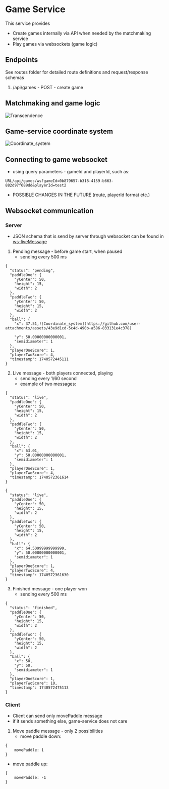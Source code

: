 # Game Service

This service provides
- Create games internally via API when needed by the matchmaking service
- Play games via websockets (game logic)

## Endpoints
See routes folder for detailed route definitions and request/response schemas
1) /api/games - POST - create game


## Matchmaking and game logic
![Transcendence](https://github.com/user-attachments/assets/6afb2fd6-fddf-429b-a810-dfcb9883f119)

## Game-service coordinate system
![Coordinate_system](https://github.com/m-bartos/42_transcendence/blob/feat/matchmaking-game/services/game-service/docs/Coordinate_system.svg)

## Connecting to game websocket
- using query parameters - gameId and playerId, such as:
```
URL/api/games/ws?gameId=0b879657-b318-4159-b663-882d97f689dd&playerId=test2
```
- POSSIBLE CHANGES IN THE FUTURE (route, playerId format etc.)

## Websocket communication
### Server
- JSON schema that is send by server through websocket can be found in [ws-liveMessage](https://github.com/m-bartos/42_transcendence/blob/feat/matchmaking-game/services/game-service/routes/game/schemas/ws-liveMessage.ts)


1) Pending message - before game start, when paused
   - sending every 500 ms
```
{
  "status": "pending",
  "paddleOne": {
    "yCenter": 50,
    "height": 15,
    "width": 2
  },
  "paddleTwo": {
    "yCenter": 50,
    "height": 15,
    "width": 2
  },
  "ball": {
    "x": 37.51,![Coordinate_system](https://github.com/user-attachments/assets/43e9d1cd-5c4d-490b-a586-833131e4c378)

    "y": 50.00000000000001,
    "semidiameter": 1
  },
  "playerOneScore": 1,
  "playerTwoScore": 4,
  "timestamp": 1740572445111
}
```

2) Live message - both players connected, playing
   - sending every 1/60 second
   - example of two messages:
```
{
  "status": "live",
  "paddleOne": {
    "yCenter": 50,
    "height": 15,
    "width": 2
  },
  "paddleTwo": {
    "yCenter": 50,
    "height": 15,
    "width": 2
  },
  "ball": {
    "x": 63.01,
    "y": 50.00000000000001,
    "semidiameter": 1
  },
  "playerOneScore": 1,
  "playerTwoScore": 4,
  "timestamp": 1740572361614
}
```
```
{
  "status": "live",
  "paddleOne": {
    "yCenter": 50,
    "height": 15,
    "width": 2
  },
  "paddleTwo": {
    "yCenter": 50,
    "height": 15,
    "width": 2
  },
  "ball": {
    "x": 64.50999999999999,
    "y": 50.00000000000001,
    "semidiameter": 1
  },
  "playerOneScore": 1,
  "playerTwoScore": 4,
  "timestamp": 1740572361630
}
```

3) Finished message - one player won
   - sending every 500 ms
```
{
  "status": "finished",
  "paddleOne": {
    "yCenter": 50,
    "height": 15,
    "width": 2
  },
  "paddleTwo": {
    "yCenter": 50,
    "height": 15,
    "width": 2
  },
  "ball": {
    "x": 50,
    "y": 50,
    "semidiameter": 1
  },
  "playerOneScore": 1,
  "playerTwoScore": 10,
  "timestamp": 1740572475113
}
```


### Client
- Client can send only movePaddle message
- if it sends something else, game-service does not care

1) Move paddle message - only 2 possibilities
   - move paddle down:
```
{
	movePaddle: 1
}
```
- move paddle up:
```
{
	movePaddle: -1
}
```
